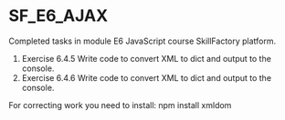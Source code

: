 # SF_E6_AJAX
Completed tasks in module E6 JavaScript course SkillFactory platform.

1. Exercise 6.4.5
Write code to convert XML to dict and output to the console.
2. Exercise 6.4.6
Write code to convert XML to dict and output to the console.


For correcting work you need to install: npm install xmldom